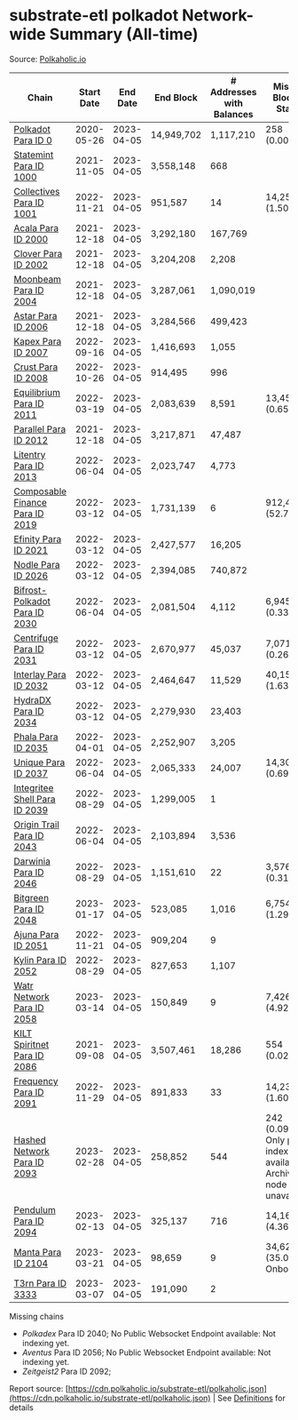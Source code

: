 # substrate-etl polkadot Network-wide Summary (All-time)

Source: [Polkaholic.io](https://polkaholic.io)


| Chain            | Start Date | End Date | End Block | # Addresses with Balances | Missing Blocks / Status |
| ---------------- | ---------- | ---------| --------- | ------------------------- | ----------------------- |
| [Polkadot Para ID 0](/polkadot/0-polkadot) | 2020-05-26 | 2023-04-05 | 14,949,702 |  1,117,210 | 258 (0.00%)  |
| [Statemint Para ID 1000](/polkadot/1000-statemint) | 2021-11-05 | 2023-04-05 | 3,558,148 |  668 |    |
| [Collectives Para ID 1001](/polkadot/1001-collectives) | 2022-11-21 | 2023-04-05 | 951,587 |  14 | 14,253 (1.50%)  |
| [Acala Para ID 2000](/polkadot/2000-acala) | 2021-12-18 | 2023-04-05 | 3,292,180 |  167,769 |    |
| [Clover Para ID 2002](/polkadot/2002-clover) | 2021-12-18 | 2023-04-05 | 3,204,208 |  2,208 |    |
| [Moonbeam Para ID 2004](/polkadot/2004-moonbeam) | 2021-12-18 | 2023-04-05 | 3,287,061 |  1,090,019 |    |
| [Astar Para ID 2006](/polkadot/2006-astar) | 2021-12-18 | 2023-04-05 | 3,284,566 |  499,423 |    |
| [Kapex Para ID 2007](/polkadot/2007-kapex) | 2022-09-16 | 2023-04-05 | 1,416,693 |  1,055 |    |
| [Crust Para ID 2008](/polkadot/2008-crust) | 2022-10-26 | 2023-04-05 | 914,495 |  996 |    |
| [Equilibrium Para ID 2011](/polkadot/2011-equilibrium) | 2022-03-19 | 2023-04-05 | 2,083,639 |  8,591 | 13,459 (0.65%)  |
| [Parallel Para ID 2012](/polkadot/2012-parallel) | 2021-12-18 | 2023-04-05 | 3,217,871 |  47,487 |    |
| [Litentry Para ID 2013](/polkadot/2013-litentry) | 2022-06-04 | 2023-04-05 | 2,023,747 |  4,773 |    |
| [Composable Finance Para ID 2019](/polkadot/2019-composable) | 2022-03-12 | 2023-04-05 | 1,731,139 |  6 | 912,452 (52.71%)  |
| [Efinity Para ID 2021](/polkadot/2021-efinity) | 2022-03-12 | 2023-04-05 | 2,427,577 |  16,205 |    |
| [Nodle Para ID 2026](/polkadot/2026-nodle) | 2022-03-12 | 2023-04-05 | 2,394,085 |  740,872 |    |
| [Bifrost-Polkadot Para ID 2030](/polkadot/2030-bifrost-dot) | 2022-06-04 | 2023-04-05 | 2,081,504 |  4,112 | 6,945 (0.33%)  |
| [Centrifuge Para ID 2031](/polkadot/2031-centrifuge) | 2022-03-12 | 2023-04-05 | 2,670,977 |  45,037 | 7,071 (0.26%)  |
| [Interlay Para ID 2032](/polkadot/2032-interlay) | 2022-03-12 | 2023-04-05 | 2,464,647 |  11,529 | 40,152 (1.63%)  |
| [HydraDX Para ID 2034](/polkadot/2034-hydradx) | 2022-03-12 | 2023-04-05 | 2,279,930 |  23,403 |    |
| [Phala Para ID 2035](/polkadot/2035-phala) | 2022-04-01 | 2023-04-05 | 2,252,907 |  3,205 |    |
| [Unique Para ID 2037](/polkadot/2037-unique) | 2022-06-04 | 2023-04-05 | 2,065,333 |  24,007 | 14,301 (0.69%)  |
| [Integritee Shell Para ID 2039](/polkadot/2039-integritee-shell) | 2022-08-29 | 2023-04-05 | 1,299,005 |  1 |    |
| [Origin Trail Para ID 2043](/polkadot/2043-origintrail) | 2022-06-04 | 2023-04-05 | 2,103,894 |  3,536 |    |
| [Darwinia Para ID 2046](/polkadot/2046-darwinia) | 2022-08-29 | 2023-04-05 | 1,151,610 |  22 | 3,576 (0.31%)  |
| [Bitgreen Para ID 2048](/polkadot/2048-bitgreen) | 2023-01-17 | 2023-04-05 | 523,085 |  1,016 | 6,754 (1.29%)  |
| [Ajuna Para ID 2051](/polkadot/2051-ajuna) | 2022-11-21 | 2023-04-05 | 909,204 |  9 |    |
| [Kylin Para ID 2052](/polkadot/2052-kylin) | 2022-08-29 | 2023-04-05 | 827,653 |  1,107 |    |
| [Watr Network Para ID 2058](/polkadot/2058-watr) | 2023-03-14 | 2023-04-05 | 150,849 |  9 | 7,426 (4.92%)  |
| [KILT Spiritnet Para ID 2086](/polkadot/2086-kilt) | 2021-09-08 | 2023-04-05 | 3,507,461 |  18,286 | 554 (0.02%)  |
| [Frequency Para ID 2091](/polkadot/2091-frequency) | 2022-11-29 | 2023-04-05 | 891,833 |  33 | 14,231 (1.60%)  |
| [Hashed Network Para ID 2093](/polkadot/2093-hashed) | 2023-02-28 | 2023-04-05 | 258,852 |  544 | 242 (0.09%) Only partial index available: Archive node unavailable |
| [Pendulum Para ID 2094](/polkadot/2094-pendulum) | 2023-02-13 | 2023-04-05 | 325,137 |  716 | 14,163 (4.36%)  |
| [Manta Para ID 2104](/polkadot/2104-manta) | 2023-03-21 | 2023-04-05 | 98,659 |  9 | 34,621 (35.09%) Onboarding |
| [T3rn Para ID 3333](/polkadot/3333-t3rn) | 2023-03-07 | 2023-04-05 | 191,090 |  2 |    |

Missing chains


* *Polkadex* Para ID 2040; No Public Websocket Endpoint available: Not indexing yet.
* *Aventus* Para ID 2056; No Public Websocket Endpoint available: Not indexing yet.
* *Zeitgeist2* Para ID 2092; 

Report source: [https://cdn.polkaholic.io/substrate-etl/polkaholic.json](https://cdn.polkaholic.io/substrate-etl/polkaholic.json) | See [Definitions](/DEFINITIONS.md) for details
